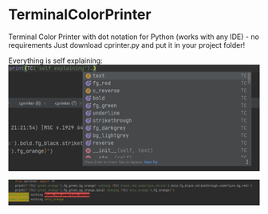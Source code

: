 # TerminalColorPrinter
Terminal Color Printer with dot notation for Python (works with any IDE) - no requirements
Just download cprinter.py and put it in your project folder!

Everything is self explaining: 
<img src="screenshot0.png"/>

<img src="screenshot1.png"/>


